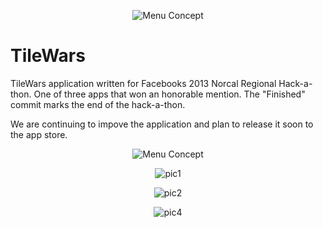 <p align="center"><img title="Menu Concept" src="https://raw.github.com/tylermcatee/TileWars/master/demoImages/favicon@120.png"/></p>

TileWars
========

TileWars application written for Facebooks 2013 Norcal Regional Hack-a-thon. One of three apps that won an honorable mention. 
The "Finished" commit marks the end of the hack-a-thon. 

We are continuing to impove the application and plan to release it soon to the app store. 

<p align="center"><img title="Menu Concept" src="https://raw.github.com/tylermcatee/TileWars/master/demoImages/pic3.png"/></p>
<p align="center"><img title="pic1" src="https://raw.github.com/tylermcatee/TileWars/master/demoImages/pic2.png"/></p>
<p align="center"><img title="pic2" src="https://raw.github.com/tylermcatee/TileWars/master/demoImages/pic1.png"/></p>
<p align="center"><img title="pic4" src="https://raw.github.com/tylermcatee/TileWars/master/demoImages/pic4.png"/></p>

